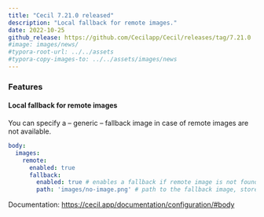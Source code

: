 ```yaml
---
title: "Cecil 7.21.0 released"
description: "Local fallback for remote images."
date: 2022-10-25
github_release: https://github.com/Cecilapp/Cecil/releases/tag/7.21.0
#image: images/news/
#typora-root-url: ../../assets
#typora-copy-images-to: ../../assets/images/news
---
```


### Features

#### Local fallback for remote images

You can specify a – generic – fallback image in case of remote images are not available.

```yaml
body:
  images:
    remote:
      enabled: true
      fallback:
        enabled: true # enables a fallback if remote image is not found (false by default)
        path: 'images/no-image.png' # path to the fallback image, stored in `assets` dir (empty by default)
```

Documentation: <https://cecil.app/documentation/configuration/#body>
